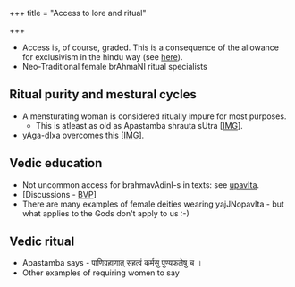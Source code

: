 +++
title = "Access to lore and ritual"

+++

- Access is, of course, graded. This is a consequence of the allowance for exclusivism in the hindu way (see [here](../self-cultivation/communal-support/exclusivity/)).
- Neo-Traditional female brAhmaNI ritual specialists

## Ritual purity and mestural cycles
- A mensturating woman is considered ritually impure for most purposes.
    - This is atleast as old as Apastamba shrauta sUtra \[[IMG](https://i.imgur.com/6MS3I5u.jpg)\].
- yAga-dIxa overcomes this \[[IMG](https://i.imgur.com/6MS3I5u.jpg)\].

## Vedic education 
- Not uncommon access for brahmavAdinI-s in texts: see [upavIta](/kalpAntaram/vishvAsaH/kriyA-nishchayaH/AjIva-saMskAraH/mantropadeshaH/upanayanam).
- \[Discussions - [BVP](https://groups.google.com/d/msg/bvparishat/0n41vcuW9E0/6vLNNRViDQAJ)\]
- There are many examples of female deities wearing yajJNopavIta - but what applies to the Gods don't apply to us :-)

## Vedic ritual
- Apastamba says - पाणिग्रहाणात् सहत्वं कर्मसु पुण्यफलेषु च ।
- Other examples of requiring women to say